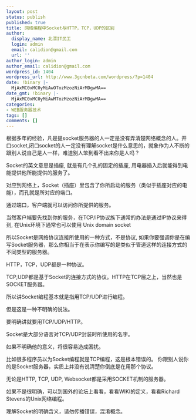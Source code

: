 ```yaml
---
layout: post
status: publish
published: true
title: 网络编程中Socket与HTTP，TCP，UDP的区别
author:
  display_name: 北漂IT民工
  login: admin
  email: calidion@gmail.com
  url: ''
author_login: admin
author_email: calidion@gmail.com
wordpress_id: 1404
wordpress_url: http://www.3gcnbeta.com/wordpress/?p=1404
date: !binary |-
  MjAxMC0xMC0yMiAwOTozMzozNiArMDgwMA==
date_gmt: !binary |-
  MjAxMC0xMC0yMiAwMTozMzozNiArMDgwMA==
categories:
- WEB服务器技术
tags: []
comments: []
---
```

<p>根据多年的经验，凡是提socket服务器的人一定是没有弄清楚网络概念的人。开口socket,闭口socket的人一定没有理解socket是什么意思的，就象作为人不断的跟别人说自己是人一样，难道别人笨到看不出来你是人吗？</p>
<p>Socket的英文意思是插座, 就是有几个孔的固定的插座, 用电器插入后就能得到电能提供他所能提供的服务了。</p>
<p>对应到网络上，Socket（插座）里包含了你所启动的服务（类似于插座对应的电能），而孔就是所对应的端口。</p>
<p>通过端口，客户端就可以访问你所提供的服务。</p>
<p>当然客户端要先找到你的服务，在TCP/IP协议族下通常的办法是通过IP协议来得到, 在Unix环境下通常也可以使用 Unix domain socket</p>
<p>所以Socket是网络协议连接所使用的一种方式，不是协议, 如果你要强调你是在编写Socket服务器，那么你相当于在表示你编写的是类似于管道这样的连接方式的不同类型的服务器。 </p>
<p>HTTP，TCP，UDP都是一种协议。</p>
<p>TCP,UDP都是基于Socket的连接方式的协议。HTTP在TCP层之上，当然也是SOCKET服务器。</p>
<p>所以讲Socket编程基本就是指用TCP/UDP进行编程。</p>
<p>但是这是一种不明确的说法。</p>
<p>要明确讲就要用TCP/UDP/HTTP。</p>
<p>Socket是大部分语言对TCP/UDP封装时所使用的名字。</p>
<p>如果不明确他的意义，将很容易造成困扰。</p>
<p>比如很多程序员以为Socket编程就是TCP编程，这是根本错误的。 你跟别人说你的是Socket服务器，实质上并没有说清楚你倒底是在用那个协议。</p>
<p>无论是HTTP, TCP, UDP, Websocket都是采用SOCKET机制的服务器。</p>
<p>如果不是很明确，可以到国外的论坛上看看，看看WIKI的定义，看看Richard Stevens的Unix网络编程。</p>
<p>理解Socket的明确含义，请勿传播错误，混淆概念。</p>
